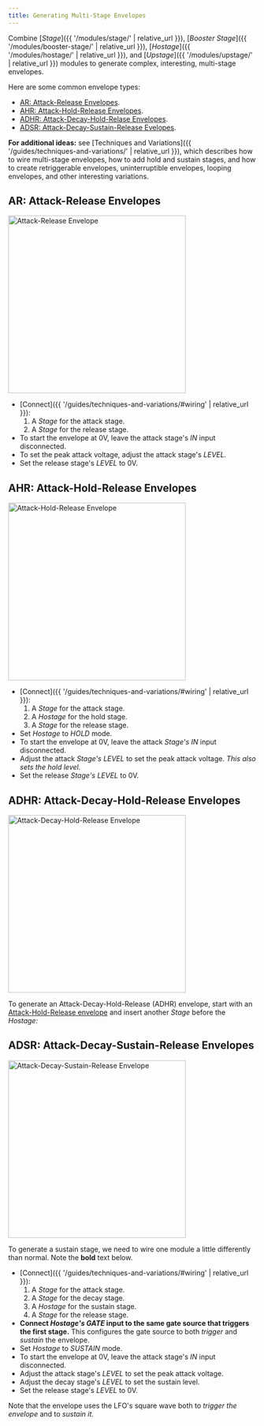```yaml
---
title: Generating Multi-Stage Envelopes
---
```


Combine
[_Stage_]({{ '/modules/stage/' | relative_url }}),
[_Booster Stage_]({{ '/modules/booster-stage/' | relative_url }}),
[_Hostage_]({{ '/modules/hostage/' | relative_url }}),
and [_Upstage_]({{ '/modules/upstage/' | relative_url }})
modules to generate complex, interesting, multi-stage envelopes.

Here are some common envelope types:

- [AR: Attack-Release Envelopes](#ar).
- [AHR: Attack-Hold-Release Envelopes](#ahr).
- [ADHR: Attack-Decay-Hold-Relase Envelopes](#adhr).
- [ADSR: Attack-Decay-Sustain-Release Evelopes](#adsr).

**For additional ideas:**
see [Techniques and Variations]({{ '/guides/techniques-and-variations/' | relative_url }}),
which describes
how to wire multi-stage envelopes,
how to add hold and sustain stages,
and how to create
retriggerable envelopes,
uninterruptible envelopes,
looping envelopes,
and other interesting variations.

## <span id="ar">AR:</span> Attack-Release Envelopes

<img src="ar.png" height="360" alt="Attack-Release Envelope" />

- [Connect]({{ '/guides/techniques-and-variations/#wiring' | relative_url }}):
    1. A _Stage_ for the attack stage.
    1. A _Stage_ for the release stage.
- To start the envelope at 0V,
    leave the attack stage's _IN_ input disconnected.
- To set the peak attack voltage,
    adjust the attack stage's _LEVEL._
- Set the release stage's _LEVEL_ to 0V.

## <span id="ahr">AHR: <span> Attack-Hold-Release Envelopes

<img src="ahr.png" height="360" alt="Attack-Hold-Release Envelope" />

- [Connect]({{ '/guides/techniques-and-variations/#wiring' | relative_url }}):
    1. A _Stage_ for the attack stage.
    1. A _Hostage_ for the hold stage.
    1. A _Stage_ for the release stage.
- Set _Hostage_ to _HOLD_ mode.
- To start the envelope at 0V,
    leave the attack _Stage's_ _IN_ input disconnected.
- Adjust the attack _Stage's_ _LEVEL_
    to set the peak attack voltage.
    _This also sets the hold level._
- Set the release _Stage's_ _LEVEL_ to 0V.

## <span id="adhr">ADHR:<span> Attack-Decay-Hold-Release Envelopes

<img src="adhr.png" height="360" alt="Attack-Decay-Hold-Release Envelope" />

To generate an Attack-Decay-Hold-Release (ADHR) envelope,
start with an [Attack-Hold-Release envelope](#ahr)
and insert another _Stage_ before the _Hostage:_

## <span id="adsr">ADSR: <span> Attack-Decay-Sustain-Release Envelopes

<img src="adsr.png" height="360" alt="Attack-Decay-Sustain-Release Envelope" />

To generate a sustain stage,
we need to wire one module a little differently than normal.
Note the **bold** text below.

- [Connect]({{ '/guides/techniques-and-variations/#wiring' | relative_url }}):
    1. A _Stage_ for the attack stage.
    1. A _Stage_ for the decay stage.
    1. A _Hostage_ for the sustain stage.
    1. A _Stage_ for the release stage.
- **Connect _Hostage's_ _GATE_ input
    to the same gate source
    that triggers the first stage.**
    This configures the gate source
    to both _trigger_ and _sustain_ the envelope.
- Set _Hostage_ to _SUSTAIN_ mode.
- To start the envelope at 0V,
    leave the attack stage's _IN_ input disconnected.
- Adjust the attack stage's _LEVEL_
    to set the peak attack voltage.
- Adjust the decay stage's _LEVEL_
    to set the sustain level.
- Set the release stage's _LEVEL_ to 0V.

Note that the envelope uses the LFO's square wave
both to _trigger the envelope_
and to _sustain it._
